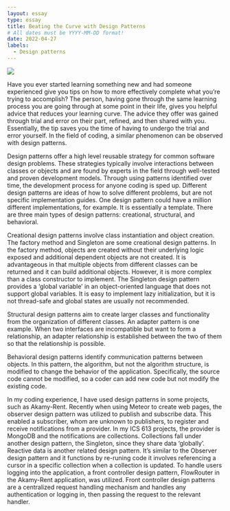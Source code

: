 ```yaml
---
layout: essay
type: essay
title: Beating the Curve with Design Patterns
# All dates must be YYYY-MM-DD format!
date: 2022-04-27
labels:
  - Design patterns
---
```


<img class="ui large image" src="https://th.bing.com/th/id/R.c50da9403e121a2addaab319e9209ee8?rik=heY9M8DgbSlbJA&pid=ImgRaw&r=0">

Have you ever started learning something new and had someone experienced give you tips on how to more effectively complete what you’re trying to accomplish? The person, having gone through the same learning process you are going through at some point in their life, gives you helpful advice that reduces your learning curve. The advice they offer was gained through trial and error on their part, refined, and then shared with you. Essentially, the tip saves you the time of having to undergo the trial and error yourself. In the field of coding, a similar phenomenon can be observed with design patterns.

Design patterns offer a high level reusable strategy for common software design problems. These strategies typically involve interactions between classes or objects and are found by experts in the field through well-tested and proven development models. Through using patterns identified over time, the development process for anyone coding is sped up. Different design patterns are ideas of how to solve different problems, but are not specific implementation guides. One design pattern could have a million different implementations, for example. It is essentially a template. There are three main types of design patterns: creational, structural, and behavioral. 

Creational design patterns involve class instantiation and object creation. The factory method and Singleton are some creational design patterns. In the factory method, objects are created without their underlying logic exposed and additional dependent objects are not created. It is advantageous in that multiple objects from different classes can be returned and it can build additional objects. However, it is more complex than a class constructor to implement. The Singleton design pattern provides a ‘global variable’ in an object-oriented language that does not support global variables. It is easy to implement lazy initialization, but it is not thread-safe and global states are usually not recommended. 

Structural design patterns aim to create larger classes and functionality from the organization of different classes. An adapter pattern is one example. When two interfaces are incompatible but want to form a relationship, an adapter relationship is established between the two of them so that the relationship is possible. 

Behavioral design patterns identify communication patterns between objects. In this pattern, the algorithm, but not the algorithm structure, is modified to change the behavior of the application. Specifically, the source code cannot be modified, so a coder can add new code but not modify the existing code. 

In my coding experience, I have used design patterns in some projects, such as Akamy-Rent. Recently when using Meteor to create web pages, the observer design pattern was utilized to publish and subscribe data. This enabled a subscriber, whom are unknown to publishers, to register and receive notifications from a provider. In my ICS 613 projects, the provider is MongoDB and the notifications are collections. Collections fall under another design pattern, the Singleton, since they share data ‘globally’. Reactive data is another related design pattern. It’s similar to the Observer design pattern and it functions by re-runing code it involves referencing a cursor in a specific collection when a collection is updated. To handle users logging into the application, a front controller design pattern, FlowRouter in the Akamy-Rent application, was utilized. Front controller design patterns are a centralized request handling mechanism and handles any authentication or logging in, then passing the request to the relevant handler. 
